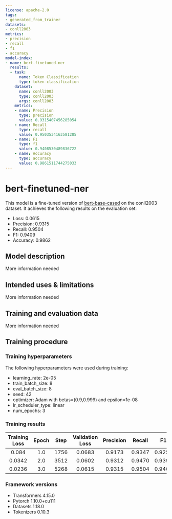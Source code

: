 ```yaml
---
license: apache-2.0
tags:
- generated_from_trainer
datasets:
- conll2003
metrics:
- precision
- recall
- f1
- accuracy
model-index:
- name: bert-finetuned-ner
  results:
  - task:
      name: Token Classification
      type: token-classification
    dataset:
      name: conll2003
      type: conll2003
      args: conll2003
    metrics:
    - name: Precision
      type: precision
      value: 0.9315407456285054
    - name: Recall
      type: recall
      value: 0.9503534163581285
    - name: F1
      type: f1
      value: 0.9408530489836722
    - name: Accuracy
      type: accuracy
      value: 0.9861511744275033
---
```


<!-- This model card has been generated automatically according to the information the Trainer had access to. You
should probably proofread and complete it, then remove this comment. -->

# bert-finetuned-ner

This model is a fine-tuned version of [bert-base-cased](https://huggingface.co/bert-base-cased) on the conll2003 dataset.
It achieves the following results on the evaluation set:
- Loss: 0.0615
- Precision: 0.9315
- Recall: 0.9504
- F1: 0.9409
- Accuracy: 0.9862

## Model description

More information needed

## Intended uses & limitations

More information needed

## Training and evaluation data

More information needed

## Training procedure

### Training hyperparameters

The following hyperparameters were used during training:
- learning_rate: 2e-05
- train_batch_size: 8
- eval_batch_size: 8
- seed: 42
- optimizer: Adam with betas=(0.9,0.999) and epsilon=1e-08
- lr_scheduler_type: linear
- num_epochs: 3

### Training results

| Training Loss | Epoch | Step | Validation Loss | Precision | Recall | F1     | Accuracy |
|:-------------:|:-----:|:----:|:---------------:|:---------:|:------:|:------:|:--------:|
| 0.084         | 1.0   | 1756 | 0.0683          | 0.9173    | 0.9347 | 0.9259 | 0.9826   |
| 0.0342        | 2.0   | 3512 | 0.0602          | 0.9312    | 0.9470 | 0.9390 | 0.9856   |
| 0.0236        | 3.0   | 5268 | 0.0615          | 0.9315    | 0.9504 | 0.9409 | 0.9862   |


### Framework versions

- Transformers 4.15.0
- Pytorch 1.10.0+cu111
- Datasets 1.18.0
- Tokenizers 0.10.3
